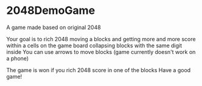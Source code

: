 # 2048DemoGame
A game made based on original 2048

Your goal is to rich 2048 moving a blocks and getting more and more score within a cells on the game board collapsing blocks with the same digit inside
You can use arrows to move blocks (game currently doesn't work on a phone)

The game is won if you rich 2048 score in one of the blocks
Have a good game!
